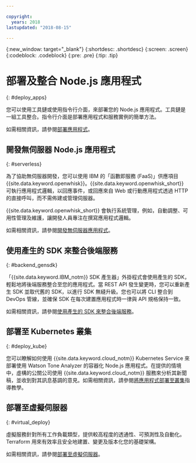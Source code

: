 ```yaml
---

copyright:
  years: 2018
lastupdated: "2018-08-15"

---
```

{:new_window: target="_blank"}
{:shortdesc: .shortdesc}
{:screen: .screen}
{:codeblock: .codeblock}
{:pre: .pre}
{:tip: .tip}

# 部署及整合 Node.js 應用程式
{: #deploy_apps}

您可以使用工具鏈或使用指令行介面，來部署您的 Node.js 應用程式。工具鏈是一組工具整合。指令行介面是部署應用程式和服務實例的簡單方法。

如需相關資訊，請參閱[部署應用程式](../apps/dep-app-tool.html)。

## 開發無伺服器 Node.js 應用程式
{: #serverless}

為了協助無伺服器開發，您可以使用 IBM 的「函數即服務 (FaaS)」供應項目 {{site.data.keyword.openwhisk}}。{{site.data.keyword.openwhisk_short}} 可執行應用程式邏輯，以回應事件，或回應來自 Web 或行動應用程式透過 HTTP 的直接呼叫，而不需佈建或管理伺服器。

{{site.data.keyword.openwhisk_short}} 會執行系統管理，例如，自動調整、可用性管理及維護，讓開發人員專注在撰寫應用程式邏輯。

如需相關資訊，請參閱[開發無伺服器應用程式](../apps/deploying/functions.html)。

## 使用產生的 SDK 來整合後端服務
{: #backend_gensdk}

「{{site.data.keyword.IBM_notm}} SDK 產生器」外掛程式會使用產生的 SDK，輕鬆地將後端服務整合至您的應用程式。當 REST API 發生變更時，您可以重新產生 SDK 並取代舊的 SDK，以進行 SDK 無縫升級。您也可以將 CLI 整合到 DevOps 管線，並確保 SDK 在每次建置應用程式時一律與 API 規格保持一致。

如需相關資訊，請參閱[使用產生的 SDK 來整合後端服務](../apps/deploying/api_management.html)。

## 部署至 Kubernetes 叢集
{: #deploy_kube}

您可以瞭解如何使用 {{site.data.keyword.cloud_notm}} Kubernetes Service 來部署使用 Watson Tone Analyzer 的容器化 Node.js 應用程式。在提供的情境中，虛構的公關公司使用 {{site.data.keyword.cloud_notm}} 服務來分析其新聞稿，並收到對其訊息基調的意見。如需相關資訊，請參閱[將應用程式部署至叢集](../containers/cs_tutorials_apps.html)指導教學。

## 部署至虛擬伺服器
{: #virtual_deploy}

虛擬服務針對所有工作負載類型，提供較高程度的透通性、可預測性及自動化。Terraform 用來有效率且安全地建置、變更及版本化您的基礎架構。

如需相關資訊，請參閱[部署至虛擬伺服器](../apps/vsi-deploy.html)。
